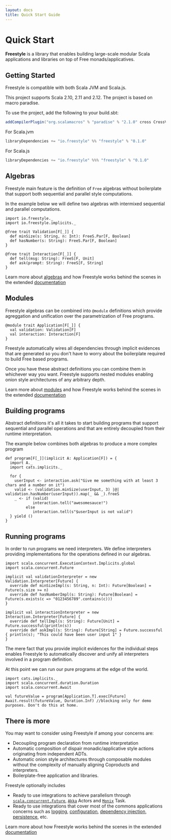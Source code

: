 ```yaml
---
layout: docs
title: Quick Start Guide
---
```


# Quick Start

**Freestyle** is a library that enables building large-scale modular Scala applications and libraries on top of Free monads/applicatives.

## Getting Started

Freestyle is compatible with both Scala JVM and Scala.js.

This project supports Scala 2.10, 2.11 and 2.12. The project is based on macro paradise.

To use the project, add the following to your build.sbt:

```scala
addCompilerPlugin("org.scalamacros" % "paradise" % "2.1.0" cross CrossVersion.full)
```

For Scala.jvm

```scala
libraryDependencies += "io.freestyle" %% "freestyle" % "0.1.0"
```

For Scala.js

```scala
libraryDependencies += "io.freestyle" %%% "freestyle" % "0.1.0"
```

## Algebras

Freestyle main feature is the definition of `Free` algebras without boilerplate that support both sequential and parallel
style computations. 

In the example below we will define two algebras with intermixed sequential and parallel computations.

```tut:silent
import io.freestyle._
import io.freestyle.implicits._

@free trait Validation[F[_]] {
  def minSize(s: String, n: Int): FreeS.Par[F, Boolean]
  def hasNumber(s: String): FreeS.Par[F, Boolean]
}

@free trait Interaction[F[_]] {
  def tell(msg: String): FreeS[F, Unit]
  def ask(prompt: String): FreeS[F, String]
}
```

Learn more about [algebras]() and how Freestyle works behind the scenes in the extended [documentation]()

## Modules

Freestyle algebras can be combined into `@module` definitions which provide agreggation and unification over the
parametrization of Free programs.

```tut:silent
@module trait Application[F[_]] {
  val validation: Validation[F]
  val interaction: Interaction[F]
}
```

Freestyle automatically wires all dependencies through implicit evidences that are generated so you don't have to worry about the boilerplate required to build Free based programs.

Once you have these abstract definitions you can combine them in whichever way you want. Freestyle supports nested modules enabling
onion style architectures of any arbitrary depth.

Learn more about [modules]() and how Freestyle works behind the scenes in the extended [documentation]()

## Building programs

Abstract definitions it's all it takes to start building programs that support sequential and parallel operations and that are 
entirely decoupled from their runtime interpretation.

The example below combines both algebras to produce a more complex program

```tut:silent
def program[F[_]](implicit A: Application[F]) = {
  import A._
  import cats.implicits._

  for {
    userInput <- interaction.ask("Give me something with at least 3 chars and a number on it")
    valid <- (validation.minSize(userInput, 3) |@| validation.hasNumber(userInput)).map(_ && _).freeS
    _ <- if (valid)
            interaction.tell("awesomesauce!") 
         else
            interaction.tell(s"$userInput is not valid")
  } yield ()
}
```

## Running programs

In order to run programs we need interpreters. We define interpreters providing implementations for the operations defined in our algebras.

```tut:silent
import scala.concurrent.ExecutionContext.Implicits.global
import scala.concurrent.Future

implicit val validationInterpreter = new Validation.Interpreter[Future] {
  override def minSizeImpl(s: String, n: Int): Future[Boolean] = Future(s.size >= n)
  override def hasNumberImpl(s: String): Future[Boolean] = Future(s.exists(c => "0123456789".contains(c)))
}

implicit val interactionInterpreter = new Interaction.Interpreter[Future] {
  override def tellImpl(s: String): Future[Unit] = Future.successful(println(s))
  override def askImpl(s: String): Future[String] = Future.successful { println(s); "This could have been user input 1" }
}
```

The mere fact that you provide implicit evidences for the individual steps enables Freestyle to automatically discover
and unify all interpreters involved in a program definition.

At this point we can run our pure programs at the edge of the world.

```tut:silent
import cats.implicits._
import scala.concurrent.duration.Duration
import scala.concurrent.Await

val futureValue = program[Application.T].exec[Future]
Await.result(futureValue, Duration.Inf) //blocking only for demo purposes. Don't do this at home.
```

## There is more

You may want to consider using Freestyle if among your concerns are:

- Decoupling program declaration from runtime interpretation
- Automatic composition of dispair monadic/applicative style actions originating from independent ADTs.
- Automatic onion style architectures through composable modules without the complexity of manually aligning Coproducts and interpreters.
- Boilerplate-free application and libraries.

Freestyle optionally includes

- Ready to use integrations to achieve parallelism through [`scala.concurrent.Future`](), [`Akka`]() Actors and [`Monix`]() Task.
- Ready to use integrations that cover most of the commons applications concerns such as [logging](), [configuration](), [dependency injection](), [persistence](), etc.

Learn more about how Freestyle works behind the scenes in the extended [documentation](algebras.html)
